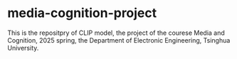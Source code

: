 # media-cognition-project
This is the repositpry of CLIP model, the project of the courese Media and Cognition, 2025 spring, the Department of Electronic Engineering, Tsinghua University.
